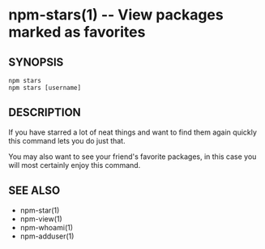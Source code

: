 npm-stars(1) -- View packages marked as favorites
=================================================










































<extoc></extoc>

## SYNOPSIS

    npm stars
    npm stars [username]

## DESCRIPTION

If you have starred a lot of neat things and want to find them again
quickly this command lets you do just that.

You may also want to see your friend's favorite packages, in this case
you will most certainly enjoy this command.

## SEE ALSO

* npm-star(1)
* npm-view(1)
* npm-whoami(1)
* npm-adduser(1)
